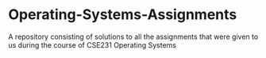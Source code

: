 # Operating-Systems-Assignments
A repository consisting of solutions to all the assignments that were given to us during the course of CSE231 Operating Systems
